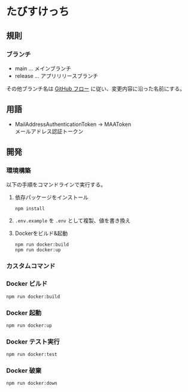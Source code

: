 # たびすけっち

## 規則

### ブランチ

- main ... メインブランチ
- release ... アプリリリースブランチ

その他ブランチ名は [GitHub フロー](https://docs.github.com/ja/get-started/using-github/github-flow)
に従い、変更内容に沿った名前にする。

## 用語

- MailAddressAuthenticationToken -> MAAToken  
  メールアドレス認証トークン

## 開発

### 環境構築

以下の手順をコマンドラインで実行する。

1. 依存パッケージをインストール

   ```shell
   npm install
   ```

2. `.env.example` を `.env` として複製、値を書き換え

3. Dockerをビルド&起動

   ```shell
   npm run docker:build
   npm run docker:up
   ```

### カスタムコマンド

### Docker ビルド

```shell
npm run docker:build
```

### Docker 起動

```shell
npm run docker:up
```

### Docker テスト実行
```shell
npm run docker:test
```

### Docker 破棄

```shell
npm run docker:down
```
